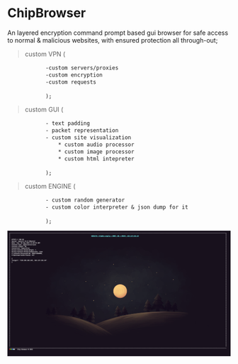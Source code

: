 # ChipBrowser
An layered encryption command prompt based gui browser for safe access to normal & malicious websites,
with ensured protection all through-out;

> custom VPN (

				-custom servers/proxies
				-custom encryption
				-custom requests

				);

> custom GUI (

				- text padding
				- packet representation
				- custom site visualization
					* custom audio processor
					* custom image processor
					* custom html intepreter

				);

> custom ENGINE (
				
				- custom random generator
				- custom color interpreter & json dump for it

				);

<img src="ext\chipbrowserdemo.png">
